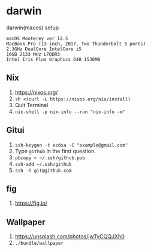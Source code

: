 # darwin
darwin(macos) setup

```
macOS Monterey ver 12.5
MacBook Pro (13-inch, 2017, Two Thunderbolt 3 ports)
2.3GHz DualCore IntelCore i5
16GB 2133 MHz LPDDR3
Intel Iris Plus Graphics 640 1536MB
```

## Nix

1. https://nixos.org/
2. `sh <(curl -L https://nixos.org/nix/install)`
3. Quit Terminal
4. `nix-shell -p nix-info --run "nix-info -m"`

## Gitui

1. `ssh-keygen -t ecdsa -C "example@gmail.com"`
2. Type `github` in the first question.
3. `pbcopy < ~/.ssh/github.pub`
4. `ssh-add ~/.ssh/github`
5. `ssh -T git@github.com`

## fig

1. https://fig.io/

## Wallpaper

1. https://unsplash.com/photos/jwTvCQQJXh0
2. `./bundle/wallpaper`